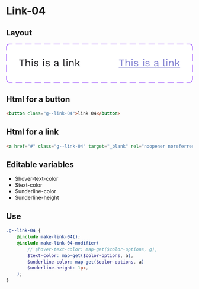 # Link-04

## Layout

![alt text][link-04]

[link-04]: /src/img/global-components/link/g--link-04.png

## Html for a button

```html
<button class="g--link-04">link 04</button>
```

## Html for a link

```html
<a href="#" class="g--link-04" target="_blank" rel="noopener noreferrer">link 04 link</a>
```

## Editable variables

- $hover-text-color
- $text-color
- $underline-color
- $underline-height

## Use

```scss
.g--link-04 {
    @include make-link-04();
    @include make-link-04-modifier(
        // $hover-text-color: map-get($color-options, g),
        $text-color: map-get($color-options, a),
        $underline-color: map-get($color-options, a)
        $underline-height: 1px,
    );
}
```
